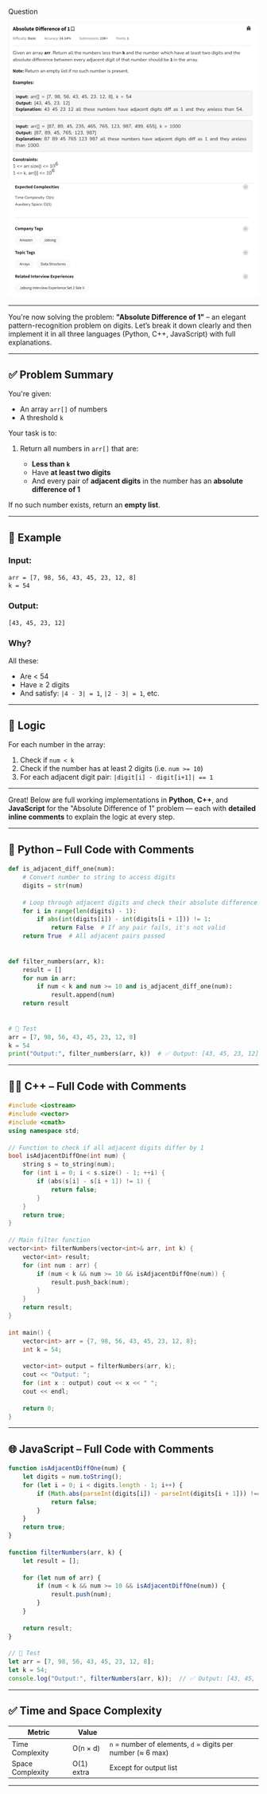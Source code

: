 Question

![Question](Question.png)

---

You're now solving the problem:
**"Absolute Difference of 1"** – an elegant pattern-recognition problem on digits. Let’s break it down clearly and then implement it in all three languages (Python, C++, JavaScript) with full explanations.

---

## ✅ Problem Summary

You're given:

* An array `arr[]` of numbers
* A threshold `k`

Your task is to:

1. Return all numbers in `arr[]` that are:

   * **Less than `k`**
   * Have **at least two digits**
   * And every pair of **adjacent digits** in the number has an **absolute difference of 1**

If no such number exists, return an **empty list**.

---

## 🧪 Example

### Input:

```plaintext
arr = [7, 98, 56, 43, 45, 23, 12, 8]
k = 54
```

### Output:

```plaintext
[43, 45, 23, 12]
```

### Why?

All these:

* Are < 54
* Have ≥ 2 digits
* And satisfy: `|4 - 3| = 1`, `|2 - 3| = 1`, etc.

---

## 🧠 Logic

For each number in the array:

1. Check if `num < k`
2. Check if the number has at least 2 digits (i.e. `num >= 10`)
3. For each adjacent digit pair: `|digit[i] - digit[i+1]| == 1`

---

Great! Below are full working implementations in **Python**, **C++**, and **JavaScript** for the "Absolute Difference of 1" problem — each with **detailed inline comments** to explain the logic at every step.

---

## 🐍 Python – Full Code with Comments

```python
def is_adjacent_diff_one(num):
    # Convert number to string to access digits
    digits = str(num)
    
    # Loop through adjacent digits and check their absolute difference
    for i in range(len(digits) - 1):
        if abs(int(digits[i]) - int(digits[i + 1])) != 1:
            return False  # If any pair fails, it's not valid
    return True  # All adjacent pairs passed


def filter_numbers(arr, k):
    result = []
    for num in arr:
        if num < k and num >= 10 and is_adjacent_diff_one(num):
            result.append(num)
    return result


# 🧪 Test
arr = [7, 98, 56, 43, 45, 23, 12, 8]
k = 54
print("Output:", filter_numbers(arr, k))  # ✅ Output: [43, 45, 23, 12]
```

---

## 🧑‍💻 C++ – Full Code with Comments

```cpp
#include <iostream>
#include <vector>
#include <cmath>
using namespace std;

// Function to check if all adjacent digits differ by 1
bool isAdjacentDiffOne(int num) {
    string s = to_string(num);
    for (int i = 0; i < s.size() - 1; ++i) {
        if (abs(s[i] - s[i + 1]) != 1) {
            return false;
        }
    }
    return true;
}

// Main filter function
vector<int> filterNumbers(vector<int>& arr, int k) {
    vector<int> result;
    for (int num : arr) {
        if (num < k && num >= 10 && isAdjacentDiffOne(num)) {
            result.push_back(num);
        }
    }
    return result;
}

int main() {
    vector<int> arr = {7, 98, 56, 43, 45, 23, 12, 8};
    int k = 54;

    vector<int> output = filterNumbers(arr, k);
    cout << "Output: ";
    for (int x : output) cout << x << " ";
    cout << endl;

    return 0;
}
```

---

## 🌐 JavaScript – Full Code with Comments

```javascript
function isAdjacentDiffOne(num) {
    let digits = num.toString();
    for (let i = 0; i < digits.length - 1; i++) {
        if (Math.abs(parseInt(digits[i]) - parseInt(digits[i + 1])) !== 1) {
            return false;
        }
    }
    return true;
}

function filterNumbers(arr, k) {
    let result = [];

    for (let num of arr) {
        if (num < k && num >= 10 && isAdjacentDiffOne(num)) {
            result.push(num);
        }
    }

    return result;
}

// 🧪 Test
let arr = [7, 98, 56, 43, 45, 23, 12, 8];
let k = 54;
console.log("Output:", filterNumbers(arr, k));  // ✅ Output: [43, 45, 23, 12]
```

---

## ✅ Time and Space Complexity

| Metric           | Value      |                                                             |
| ---------------- | ---------- | ----------------------------------------------------------- |
| Time Complexity  | O(n × d)   | `n` = number of elements, `d` = digits per number (≈ 6 max) |
| Space Complexity | O(1) extra | Except for output list                                      |

---


